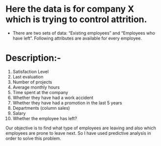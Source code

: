 # Here the data is for company X which is trying to control attrition. 
 
 
 * There are two sets of data: “Existing employees” and “Employees who have left”. Following attributes are available for every employee.
 
 
 #  Description:-
 
 1.  Satisfaction Level
 2.  Last evaluation
 3.  Number of projects
 4.  Average monthly hours
 5.  Time spent at the company
 6.  Whether they have had a work accident
 7.  Whether they have had a promotion in the last 5 years
 8.  Departments (column sales)
 9.  Salary
10.  Whether the employee has left?

 Our objective is to find what type of employees are leaving and also which employees are prone to leave next. So I have used predictive analysis in order to solve this problem.
